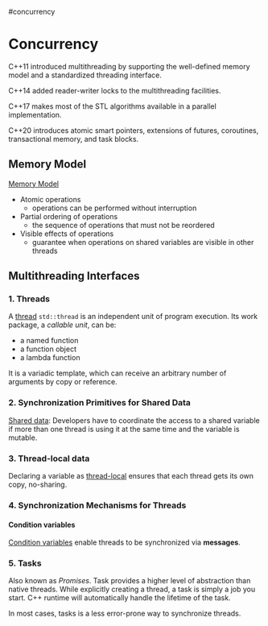 #concurrency 

# Concurrency

C++11 introduced multithreading by supporting the well-defined memory model and a standardized threading interface.

C++14 added reader-writer locks to the multithreading facilities.

C++17 makes most of the STL algorithms available in a parallel implementation.

C++20 introduces atomic smart pointers, extensions of futures, coroutines, transactional memory, and task blocks.

## Memory Model

[Memory Model](memory-model/memory-model.md)

+ Atomic operations
    - operations can be performed without interruption
+ Partial ordering of operations
    - the sequence of operations that must not be reordered
+ Visible effects of operations
    - guarantee when operations on shared variables are visible in other threads

## Multithreading Interfaces

### 1. Threads

A [thread](multithreading/threads.md) `std::thread` is an independent unit of program execution. Its work package, a *callable unit*, can be:
+ a named function
+ a function object
+ a lambda function

It is a variadic template, which can receive an arbitrary number of arguments by copy or reference.

### 2. Synchronization Primitives for Shared Data

[Shared data](multithreading/shared-data.md): Developers have to coordinate the access to a shared variable if more than one thread is using it at the same time and the variable is mutable.

### 3. Thread-local data

Declaring a variable as [thread-local](multithreading/thread-local-data.md) ensures that each thread gets its own copy, no-sharing.

### 4. Synchronization Mechanisms for Threads

#### Condition variables

[Condition variables](multithreading/condvar.md) enable threads to be synchronized via **messages**.

### 5. Tasks

Also known as *Promises*. Task provides a higher level of abstraction than native threads. While explicitly creating a thread, a task is simply a job you start. C++ runtime will automatically handle the lifetime of the task.

In most cases, tasks is a less error-prone way to synchronize threads.
